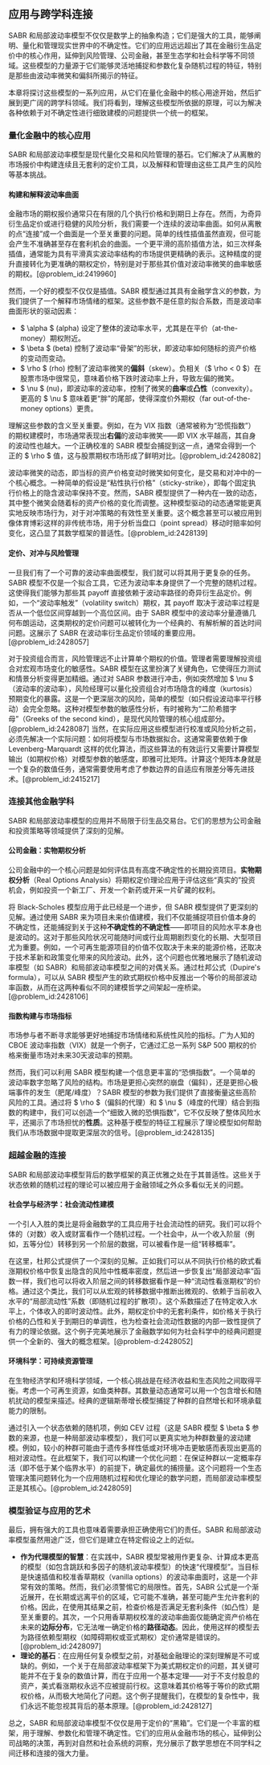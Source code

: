 ## 应用与跨学科连接

SABR 和局部波动率模型不仅仅是数学上的抽象构造；它们是强大的工具，能够阐明、量化和管理现实世界中的不确定性。它们的应用远远超出了其在金融衍生品定价中的核心作用，延伸到风险管理、公司金融，甚至生态学和社会科学等不同领域。这些模型的力量源于它们能够灵活地捕捉和参数化复杂随机过程的特征，特别是那些由波动率微笑和偏斜所揭示的特征。

本章将探讨这些模型的一系列应用，从它们在量化金融中的核心用途开始，然后扩展到更广阔的跨学科领域。我们将看到，理解这些模型所依据的原理，可以为解决各种依赖于对不确定性进行细致建模的问题提供一个统一的框架。

### 量化金融中的核心应用

SABR 和局部波动率模型是现代量化交易和风险管理的基石。它们解决了从离散的市场报价中构建连续且无套利的定价工具，以及解释和管理由这些工具产生的风险等基本挑战。

#### 构建和解释波动率曲面

金融市场的期权报价通常只在有限的几个执行价格和到期日上存在。然而，为奇异衍生品定价或进行稳健的风险分析，我们需要一个连续的波动率曲面。如何从离散的点“连接”成一个曲面是一个至关重要的问题。简单的线性插值虽然直观，但可能会产生不准确甚至存在套利机会的曲面。一个更平滑的高阶插值方法，如三次样条插值，通常能为具有平滑真实波动率结构的市场提供更精确的表示。这种精度的提升直接转化为更准确的期权定价，特别是对于那些其价值对波动率微笑的曲率敏感的期权。[@problem_id:2419960]

然而，一个好的模型不仅仅是插值。SABR 模型通过其具有金融学含义的参数，为我们提供了一个解释市场情绪的框架。这些参数不是任意的拟合系数，而是波动率曲面形状的驱动因素：
*   $ \alpha $ (alpha) 设定了整体的波动率水平，尤其是在平价（at-the-money）期权附近。
*   $ \beta $ (beta) 控制了波动率“骨架”的形状，即波动率如何随标的资产价格的变动而变动。
*   $ \rho $ (rho) 控制了波动率微笑的**偏斜**（skew）。负相关（$ \rho < 0 $）在股票市场中很常见，意味着价格下跌时波动率上升，导致左偏的微笑。
*   $ \nu $ (nu)，即波动率的波动率，控制了微笑的**曲率**或**凸性**（convexity）。更高的 $ \nu $ 意味着更“胖”的尾部，使得深度价外期权（far out-of-the-money options）更贵。

理解这些参数的含义至关重要。例如，在为 VIX 指数（通常被称为“恐慌指数”）的期权建模时，市场通常表现出**右偏**的波动率微笑——即 VIX 水平越高，其自身的波动性也越大。一个正确校准的 SABR 模型会捕捉到这一点，通常会得到一个正的 $ \rho $ 值，这与股票期权市场形成了鲜明对比。[@problem_id:2428082]

波动率微笑的动态，即当标的资产价格变动时微笑如何变化，是交易和对冲中的一个核心概念。一种简单的假设是“粘性执行价格”（sticky-strike），即每个固定执行价格上的隐含波动率保持不变。然而，SABR 模型提供了一种内在一致的动态，其中整个微笑会随着标的资产价格的变化而调整。这种模型驱动的动态通常能更真实地反映市场行为，对于对冲策略的有效性至关重要。这个概念甚至可以被应用到像体育博彩这样的非传统市场，用于分析当盘口（point spread）移动时赔率如何变化，这凸显了其数学框架的普适性。[@problem_id:2428139]

#### 定价、对冲与风险管理

一旦我们有了一个可靠的波动率曲面模型，我们就可以将其用于更复杂的任务。SABR 模型不仅是一个拟合工具，它还为波动率本身提供了一个完整的随机过程。这使得我们能够为那些其 payoff 直接依赖于波动率路径的奇异衍生品定价。例如，一个“波动率触发”（volatility switch）期权，其 payoff 取决于波动率过程是否从一个低位区间穿越到一个高位区间。由于 SABR 模型中的波动率分量遵循几何布朗运动，这类期权的定价问题可以被转化为一个经典的、有解析解的首达时间问题。这展示了 SABR 在波动率衍生品定价领域的重要应用。[@problem_id:2428057]

对于投资组合而言，风险管理远不止计算单个期权的价值。管理者需要理解投资组合对宏观市场变化的敏感性。SABR 模型在这里扮演了关键角色，它使得压力测试和情景分析变得更加精细。通过对 SABR 参数进行冲击，例如突然增加 $ \nu $（波动率的波动率），风险经理可以量化投资组合对市场隐含的峰度（kurtosis）预期变化的暴露。这是一个更深层次的风险，简单的模型（如只假设波动率平行移动）会完全忽略。这种对模型参数的敏感性分析，有时被称为“二阶希腊字母”（Greeks of the second kind），是现代风险管理的核心组成部分。[@problem_id:2428087] 当然，在实际应用这些模型进行校准或风险分析之前，必须先解决一个实际问题：如何将模型与市场数据拟合。这通常需要依赖于像 Levenberg-Marquardt 这样的优化算法，而这些算法的有效运行又需要计算模型输出（如期权价格）对模型参数的敏感度，即雅可比矩阵。计算这个矩阵本身就是一个复杂的数值任务，通常需要使用考虑了参数边界的自适应有限差分等先进技术。[@problem_id:2415217]

### 连接其他金融学科

SABR 和局部波动率模型的应用并不局限于衍生品交易台。它们的思想为公司金融和投资策略等领域提供了深刻的见解。

#### 公司金融：实物期权分析

公司金融中的一个核心问题是如何评估具有高度不确定性的长期投资项目。**实物期权分析**（Real Options Analysis）将期权定价理论应用于评估这些“真实的”投资机会，例如投资一个新工厂、开发一个新药或开采一片矿藏的权利。

将 Black-Scholes 模型应用于此已经是一个进步，但 SABR 模型提供了更深刻的见解。通过使用 SABR 来为项目未来价值建模，我们不仅能捕捉项目价值本身的不确定性，还能捕捉到关于这种**不确定性的不确定性**——即项目的风险水平本身也是波动的。这对于那些风险状况可能随时间或行业周期剧烈变化的长期、大型项目尤为重要。例如，一个可再生能源项目的价值不仅取决于未来的能源价格，还取决于技术革新和政策变化带来的风险波动。此外，这个问题也优雅地展示了随机波动率模型（如 SABR）和局部波动率模型之间的对偶关系。通过杜邦公式（Dupire's formula），可以从 SABR 模型产生的欧式期权价格中反推出一个等价的局部波动率函数，从而在这两种看似不同的建模哲学之间架起一座桥梁。[@problem_id:2428106]

#### 指数构建与市场指标

市场参与者不断寻求能够更好地捕捉市场情绪和系统性风险的指标。广为人知的 CBOE 波动率指数（VIX）就是一个例子，它通过汇总一系列 S&P 500 期权的价格来衡量市场对未来30天波动率的预期。

然而，我们可以利用 SABR 模型构建一个信息更丰富的“恐惧指数”。一个简单的波动率数字忽略了风险的结构。市场是更担心突然的崩盘（偏斜），还是更担心极端事件的发生（肥尾/峰度）？SABR 模型的参数为我们提供了直接衡量这些高阶风险的工具。通过将 $ \rho $（偏斜的代理）和 $ \nu $（峰度的代理）结合到指数的构建中，我们可以创造一个“细致入微的恐惧指数”，它不仅反映了整体风险水平，还揭示了市场担忧的**性质**。这种基于模型的特征工程展示了理论模型如何帮助我们从市场数据中提取更深层次的信号。[@problem_id:2428135]

### 超越金融的连接

SABR 和局部波动率模型背后的数学框架的真正优雅之处在于其普适性。这些关于状态依赖的随机过程的理论可以被应用于金融领域之外众多看似无关的问题。

#### 社会学与经济学：社会流动性建模

一个引人入胜的类比是将金融数学的工具应用于社会流动性的研究。我们可以将个体的（对数）收入或财富看作一个随机过程。一个社会中，从一个收入阶层（例如，五等分位）转移到另一个阶层的数据，可以被看作是一组“转移概率”。

在这里，杜邦公式提供了一个深刻的见解。正如我们可以从不同执行价格的欧式看涨期权价格中恢复出隐含的风险中性概率密度，然后进一步恢复出“局部波动率”函数一样，我们也可以将收入阶层之间的转移数据看作是一种“流动性看涨期权”的价格。通过这个类比，我们可以从宏观的转移数据中推断出微观的、依赖于当前收入水平的“局部流动性”系数（即随机过程的扩散项）。这个系数描述了在特定收入水平上，个体收入的即时波动性。此外，期权定价中的无套利条件，如价格关于执行价格的凸性和关于到期日的单调性，也为检查社会流动性数据的内部一致性提供了有力的理论依据。这个例子完美地展示了金融数学如何为社会科学中的经典问题提供一个全新的、强大的概念框架。[@problem-d:2428052]

#### 环境科学：可持续资源管理

在生物经济学和环境科学领域，一个核心挑战是在经济收益和生态风险之间取得平衡。考虑一个可再生资源，如鱼类种群。其数量动态通常可以用一个包含增长和随机扰动的模型来描述。经典的逻辑斯蒂增长模型捕捉了种群的自然增长和环境承载能力的限制。

通过引入一个状态依赖的随机项，例如 CEV 过程（这是 SABR 模型 $ \beta $ 参数的来源，也是一种局部波动率模型），我们可以更真实地为种群数量的波动建模。例如，较小的种群可能由于遗传多样性低或对环境冲击更敏感而表现出更高的相对波动性。在此框架下，我们可以构建一个优化问题：在保证种群以一定概率存活（即不低于某个临界水平）的前提下，确定最优的捕捞量。这个问题将一个生态管理决策问题转化为一个应用随机过程和优化理论的数学问题，而局部波动率模型正是其核心。[@problem_id:2428059]

### 模型验证与应用的艺术

最后，拥有强大的工具也意味着需要承担正确使用它们的责任。SABR 和局部波动率模型虽然用途广泛，但它们是建立在特定假设之上的近似。
*   **作为代理模型的智慧**：在实践中，SABR 模型常被用作更复杂、计算成本更高的模型（如包含跳跃和多因子的随机波动率模型）的快速“代理模型”。当目标是快速插值和校准香草期权（vanilla options）的波动率曲面时，这是一个非常有效的策略。然而，我们必须警惕它的局限性。首先，SABR 公式是一个渐近展开，在长期或远离平价的区域，它可能不准确，甚至可能产生允许套利的价格。因此，在使用其结果之前，检查价格是否满足无套利条件（如凸性）是至关重要的。其次，一个只用香草期权校准的波动率曲面仅能确定资产价格在未来的**边际分布**，它无法唯一确定价格的**路径动态**。因此，使用这样的模型去为路径依赖型期权（如障碍期权或亚式期权）定价通常是错误的。[@problem_id:2428097]
*   **理论的基石**：在应用任何复杂模型之前，对基础金融理论的深刻理解是不可或缺的。例如，一个关于在局部波动率框架下为美式期权定价的问题，其关键可能并不在于复杂的数值计算，而在于应用一个基本定理——对于不支付股息的资产，美式看涨期权永远不应被提前行权。这意味着其价格等于等价的欧式期权价格，从而极大地简化了问题。这个例子提醒我们，在模型的复杂性中，我们永远不能忽视其背后的基本原理。[@problem_id:2428127]

总之，SABR 和局部波动率模型不仅仅是用于定价的“黑箱”。它们是一个丰富的框架，用于理解、参数化和管理不确定性。它们的应用从金融市场的核心，延伸到公司战略的决策，再到对自然和社会系统的洞察，充分展示了数学思想在不同学科之间迁移和连接的强大力量。
